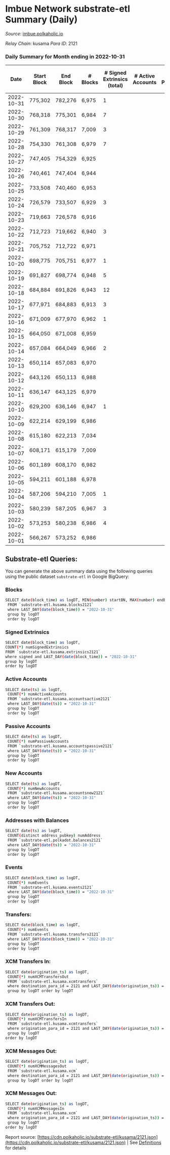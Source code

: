 # Imbue Network substrate-etl Summary (Daily)

_Source_: [imbue.polkaholic.io](https://imbue.polkaholic.io)

*Relay Chain*: kusama
*Para ID*: 2121



### Daily Summary for Month ending in 2022-10-31


| Date | Start Block | End Block | # Blocks | # Signed Extrinsics (total) | # Active Accounts | # Passive | # New | # Addresses with Balances | # Events | # Transfers | # XCM Transfers In | # XCM Transfers Out | # XCM In | # XCM Out | Issues | 
| ---- | ----------- | --------- | -------- | --------------------------- | ----------------- | --------- | ----- | ------------------------- | -------- | ----------- | ------------------ | ------------------- | -------- | --------- | ------ |
| 2022-10-31 | 775,302 | 782,276 | 6,975 | 1 |  |  |  |  | 13,959 |   |   |   |  |  |  |
| 2022-10-30 | 768,318 | 775,301 | 6,984 | 7 |  |  |  |  | 14,038 | 3  | 3  |   |  |  |  |
| 2022-10-29 | 761,309 | 768,317 | 7,009 | 3 |  |  |  |  | 14,048 |   | 2  |   |  |  |  |
| 2022-10-28 | 754,330 | 761,308 | 6,979 | 7 |  |  |  |  | 14,003 |   | 1  |   |  |  |  |
| 2022-10-27 | 747,405 | 754,329 | 6,925 |  |  |  |  |  | 13,854 |   |   |   |  |  |  |
| 2022-10-26 | 740,461 | 747,404 | 6,944 |  |  |  |  |  | 13,892 |   |   |   |  |  |  |
| 2022-10-25 | 733,508 | 740,460 | 6,953 |  |  |  |  |  | 13,910 |   |   |   |  |  |  |
| 2022-10-24 | 726,579 | 733,507 | 6,929 | 3 |  |  |  |  | 13,891 |   | 2  |   |  |  |  |
| 2022-10-23 | 719,663 | 726,578 | 6,916 |  |  |  |  |  | 13,836 |   |   |   |  |  |  |
| 2022-10-22 | 712,723 | 719,662 | 6,940 | 3 |  |  |  |  | 13,906 |   | 1  |   |  |  |  |
| 2022-10-21 | 705,752 | 712,722 | 6,971 |  |  |  |  |  | 13,945 |   |   |   |  |  |  |
| 2022-10-20 | 698,775 | 705,751 | 6,977 | 1 |  |  |  |  | 13,984 | 1  | 3  |   |  |  |  |
| 2022-10-19 | 691,827 | 698,774 | 6,948 | 5 |  |  |  |  | 13,935 | 1  | 1  |   |  |  |  |
| 2022-10-18 | 684,884 | 691,826 | 6,943 | 12 |  |  |  |  | 13,980 |   | 5  |   |  |  |  |
| 2022-10-17 | 677,971 | 684,883 | 6,913 | 3 |  |  |  |  | 13,865 | 1  | 2  |   |  |  |  |
| 2022-10-16 | 671,009 | 677,970 | 6,962 | 1 |  |  |  |  | 13,934 |   |   |   |  |  |  |
| 2022-10-15 | 664,050 | 671,008 | 6,959 |  |  |  |  |  | 13,922 |   |   |   |  |  |  |
| 2022-10-14 | 657,084 | 664,049 | 6,966 | 2 |  |  |  |  | 13,947 |   |   |   |  |  |  |
| 2022-10-13 | 650,114 | 657,083 | 6,970 |  |  |  |  |  | 13,944 |   |   |   |  |  |  |
| 2022-10-12 | 643,126 | 650,113 | 6,988 |  |  |  |  | 308 | 13,984 |   |   |   |  |  |  |
| 2022-10-11 | 636,147 | 643,125 | 6,979 |  |  |  |  | 308 | 13,962 |   |   |   |  |  |  |
| 2022-10-10 | 629,200 | 636,146 | 6,947 | 1 |  |  |  | 308 | 13,906 | 1  |   |   |  |  |  |
| 2022-10-09 | 622,214 | 629,199 | 6,986 |  |  |  |  | 307 | 13,976 |   |   |   |  |  |  |
| 2022-10-08 | 615,180 | 622,213 | 7,034 |  |  |  |  | 307 | 14,072 |   |   |   |  |  |  |
| 2022-10-07 | 608,171 | 615,179 | 7,009 |  |  |  |  | 307 | 14,022 |   |   |   |  |  |  |
| 2022-10-06 | 601,189 | 608,170 | 6,982 |  |  |  |  | 307 | 13,968 |   |   |   |  |  |  |
| 2022-10-05 | 594,211 | 601,188 | 6,978 |  |  |  |  | 307 | 13,959 |   |   |   |  |  |  |
| 2022-10-04 | 587,206 | 594,210 | 7,005 | 1 |  |  |  | 307 | 14,022 | 1  |   |   |  |  |  |
| 2022-10-03 | 580,239 | 587,205 | 6,967 | 3 |  |  |  |  | 13,963 | 3  |   |   |  |  |  |
| 2022-10-02 | 573,253 | 580,238 | 6,986 | 4 |  |  |  |  | 14,008 | 4  |   |   |  |  |  |
| 2022-10-01 | 566,267 | 573,252 | 6,986 |  |  |  |  |  | 13,976 |   |   |   |  |  |  |

## Substrate-etl Queries:
You can generate the above summary data using the following queries using the public dataset `substrate-etl` in Google BigQuery:

### Blocks
```bash
SELECT date(block_time) as logDT, MIN(number) startBN, MAX(number) endBN, COUNT(*) numBlocks 
 FROM `substrate-etl.kusama.blocks2121`  
 where LAST_DAY(date(block_time)) = "2022-10-31" 
 group by logDT 
 order by logDT
```

### Signed Extrinsics
```bash
SELECT date(block_time) as logDT, 
COUNT(*) numSignedExtrinsics 
FROM `substrate-etl.kusama.extrinsics2121`  
where signed and LAST_DAY(date(block_time)) = "2022-10-31" 
group by logDT 
order by logDT
```

### Active Accounts
```bash
SELECT date(ts) as logDT, 
 COUNT(*) numActiveAccounts 
 FROM `substrate-etl.kusama.accountsactive2121` 
 where LAST_DAY(date(ts)) = "2022-10-31" 
 group by logDT 
 order by logDT
```

### Passive Accounts
```bash
SELECT date(ts) as logDT, 
 COUNT(*) numPassiveAccounts 
 FROM `substrate-etl.kusama.accountspassive2121` 
 where LAST_DAY(date(ts)) = "2022-10-31" 
 group by logDT 
 order by logDT
```

### New Accounts
```bash
SELECT date(ts) as logDT, 
 COUNT(*) numNewAccounts 
 FROM `substrate-etl.kusama.accountsnew2121` 
 where LAST_DAY(date(ts)) = "2022-10-31" 
 group by logDT
 order by logDT
```

### Addresses with Balances
```bash
SELECT date(ts) as logDT,
 COUNT(distinct address_pubkey) numAddress 
 FROM `substrate-etl.polkadot.balances2121` 
 where LAST_DAY(date(ts)) = "2022-10-31" 
 group by logDT 
 order by logDT
```

### Events
```bash
SELECT date(block_time) as logDT, 
 COUNT(*) numEvents 
 FROM `substrate-etl.kusama.events2121` 
 where LAST_DAY(date(block_time)) = "2022-10-31" 
 group by logDT 
 order by logDT
```

### Transfers:
```bash
SELECT date(block_time) as logDT, 
 COUNT(*) numEvents 
 FROM `substrate-etl.kusama.transfers2121` 
 where LAST_DAY(date(block_time)) = "2022-10-31" 
 group by logDT 
 order by logDT
```

### XCM Transfers In:
```bash
SELECT date(origination_ts) as logDT, 
 COUNT(*) numXCMTransfersOut 
 FROM `substrate-etl.kusama.xcmtransfers` 
 where destination_para_id = 2121 and LAST_DAY(date(origination_ts)) = "2022-10-31" 
 group by logDT order by logDT
```

### XCM Transfers Out:
```bash
SELECT date(origination_ts) as logDT, 
 COUNT(*) numXCMTransfersIn 
 FROM `substrate-etl.kusama.xcmtransfers` 
 where origination_para_id = 2121 and LAST_DAY(date(origination_ts)) = "2022-10-31" 
 group by logDT 
order by logDT
```

### XCM Messages Out:
```bash
SELECT date(origination_ts) as logDT, 
 COUNT(*) numXCMMessagesOut 
 FROM `substrate-etl.kusama.xcm` 
 where destination_para_id = 2121 and LAST_DAY(date(origination_ts)) = "2022-10-31" 
 group by logDT order by logDT
```

### XCM Messages Out:
```bash
SELECT date(origination_ts) as logDT, 
 COUNT(*) numXCMMessagesIn 
 FROM `substrate-etl.kusama.xcm` 
 where origination_para_id = 2121 and LAST_DAY(date(origination_ts)) = "2022-10-31" 
 group by logDT 
order by logDT
```


Report source: [https://cdn.polkaholic.io/substrate-etl/kusama/2121.json](https://cdn.polkaholic.io/substrate-etl/kusama/2121.json) | See [Definitions](/DEFINITIONS.md) for details
